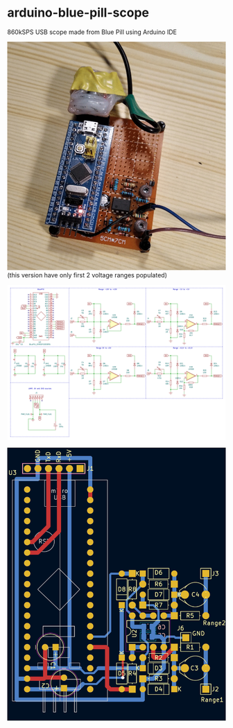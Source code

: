 # arduino-blue-pill-scope
860kSPS USB scope made from Blue Pill using Arduino IDE

![perfboard photo](image/photo.jpg)
(this version have only first 2 voltage ranges populated)

![schematic](image/schematic.png)

![perfboard](image/perfboard.png)

